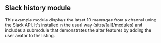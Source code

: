 ## Slack history module

This example module displays the latest 10 messages from a channel using the
Slack API.
It's installed in the usual way (sites/[all]/modules) and includes a
submodule that demonstrates the alter features by adding the user avatar to the
listing.
